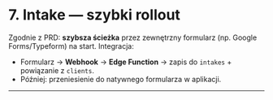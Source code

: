# 7. Intake — szybki rollout

Zgodnie z PRD: **szybsza ścieżka** przez zewnętrzny formularz (np. Google Forms/Typeform) na start. Integracja:

- Formularz → **Webhook** → **Edge Function** → zapis do `intakes` + powiązanie z `clients`.
- Później: przeniesienie do natywnego formularza w aplikacji.

---
